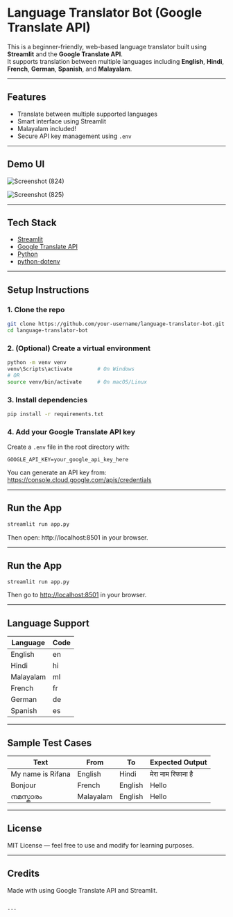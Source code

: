 # Language Translator Bot (Google Translate API)

This is a beginner-friendly, web-based language translator built using **Streamlit** and the **Google Translate API**.  
It supports translation between multiple languages including **English**, **Hindi**, **French**, **German**, **Spanish**, and **Malayalam**.

---

## Features

- Translate between multiple supported languages
- Smart interface using Streamlit
- Malayalam included!
- Secure API key management using `.env`

---

## Demo UI

![Screenshot (824)](https://github.com/user-attachments/assets/8b80a2b8-ab49-4698-b30d-db7cbeecce45)

![Screenshot (825)](https://github.com/user-attachments/assets/748b693a-a008-47e6-a6e1-2339742e7896)

---

##  Tech Stack

- [Streamlit](https://streamlit.io/)
- [Google Translate API](https://cloud.google.com/translate)
- [Python](https://www.python.org/)
- [python-dotenv](https://pypi.org/project/python-dotenv/)

---

## Setup Instructions

### 1. Clone the repo

```bash
git clone https://github.com/your-username/language-translator-bot.git
cd language-translator-bot
```

### 2. (Optional) Create a virtual environment

```bash
python -m venv venv
venv\Scripts\activate        # On Windows
# OR
source venv/bin/activate     # On macOS/Linux
```

### 3. Install dependencies

```bash
pip install -r requirements.txt
```

### 4. Add your Google Translate API key

Create a `.env` file in the root directory with:

```env
GOOGLE_API_KEY=your_google_api_key_here
```

You can generate an API key from: https://console.cloud.google.com/apis/credentials

---

## Run the App

```bash
streamlit run app.py
```

Then open: http://localhost:8501 in your browser.

---

##  Run the App

```bash
streamlit run app.py
```

Then go to [http://localhost:8501](http://localhost:8501) in your browser.

---

##  Language Support

| Language  | Code |
| --------- | ---- |
| English   | en   |
| Hindi     | hi   |
| Malayalam | ml   |
| French    | fr   |
| German    | de   |
| Spanish   | es   |

---

## Sample Test Cases

| Text              | From      | To      | Expected Output    |
| ----------------- | --------- | ------- | ------------------ |
| My name is Rifana | English   | Hindi   | मेरा नाम रिफाना है |
| Bonjour           | French    | English | Hello              |
| നമസ്കാരം          | Malayalam | English | Hello              |

---

##  License

MIT License — feel free to use and modify for learning purposes.

---

## Credits

Made with using Google Translate API and Streamlit.

````

---



